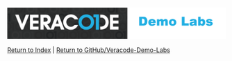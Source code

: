 ![Veracode Demo Labs](/images/veracode-demo-labs-banner-wide.png)

[Return to Index](/)  |  [Return to GitHub/Veracode-Demo-Labs](https://github.com/veracode-demo-labs)